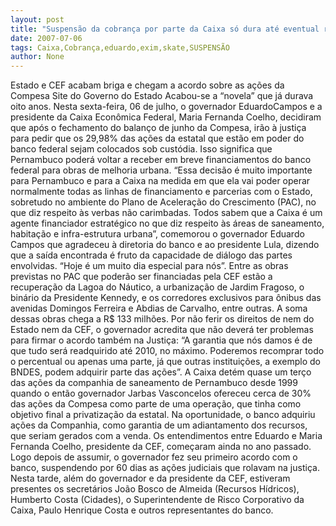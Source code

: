 ```yaml
---
layout: post
title: "Suspensão da cobrança por parte da Caixa só dura até eventual reeleição de Eduardo, em 2010"
date: 2007-07-06
tags: Caixa,Cobrança,eduardo,exim,skate,SUSPENSÃO
author: None
---
```

Estado e CEF acabam briga e chegam a acordo sobre as a&ccedil;&otilde;es da Compesa
Site do Governo do Estado
Acabou-se a &ldquo;novela&rdquo; que j&aacute; durava oito anos. Nesta sexta-feira, 06 de julho, o governador EduardoCampos e a presidente da Caixa Econ&ocirc;mica Federal, Maria Fernanda Coelho, decidiram que ap&oacute;s o fechamento do balan&ccedil;o de junho da Compesa, ir&atilde;o &agrave; justi&ccedil;a para pedir que os 29,98% das a&ccedil;&otilde;es da estatal que est&atilde;o em poder do banco federal sejam colocados sob cust&oacute;dia.
Isso significa que Pernambuco poder&aacute; voltar a receber em breve financiamentos do banco federal para obras de melhoria urbana.
&ldquo;Essa decis&atilde;o &eacute; muito importante para Pernambuco e para a Caixa na medida em que ela vai poder operar normalmente todas as linhas de financiamento e parcerias com o Estado, sobretudo no ambiente do Plano de Acelera&ccedil;&atilde;o do Crescimento (PAC), no que diz respeito &agrave;s verbas n&atilde;o carimbadas. Todos sabem que a Caixa &eacute; um agente financiador estrat&eacute;gico no que diz respeito &agrave;s &aacute;reas de saneamento, habita&ccedil;&atilde;o e infra-estrutura urbana&rdquo;, comemorou o governador Eduardo Campos que agradeceu &agrave; diretoria do banco e ao presidente Lula, dizendo que a sa&iacute;da encontrada &eacute; fruto da capacidade de di&aacute;logo das partes envolvidas.
&ldquo;Hoje &eacute; um muito dia especial para n&oacute;s&rdquo;.
Entre as obras previstas no PAC que poder&atilde;o ser financiadas pela CEF est&atilde;o a recupera&ccedil;&atilde;o da Lagoa do N&aacute;utico, a urbaniza&ccedil;&atilde;o de Jardim Fragoso, o bin&aacute;rio da Presidente Kennedy, e os corredores exclusivos para &ocirc;nibus das avenidas Domingos Ferreira e Abdias de Carvalho, entre outras. A soma dessas obras chega a R$ 133 milh&otilde;es.
Por n&atilde;o ferir os direitos de nem do Estado nem da CEF, o governador acredita que n&atilde;o dever&aacute; ter problemas para firmar o acordo tamb&eacute;m na Justi&ccedil;a: &ldquo;A garantia que n&oacute;s damos &eacute; de que tudo ser&aacute; readquirido at&eacute; 2010, no m&aacute;ximo. Poderemos recomprar todo o percentual ou apenas uma parte, j&aacute; que outras institui&ccedil;&otilde;es, a exemplo do BNDES, podem adquirir parte das a&ccedil;&otilde;es&rdquo;.
A Caixa det&eacute;m quase um ter&ccedil;o das a&ccedil;&otilde;es da companhia de saneamento de Pernambuco desde 1999 quando o ent&atilde;o governador Jarbas Vasconcelos ofereceu cerca de 30% das a&ccedil;&otilde;es da Compesa como parte de uma opera&ccedil;&atilde;o, que tinha como objetivo final a privatiza&ccedil;&atilde;o da estatal.
Na oportunidade, o banco adquiriu a&ccedil;&otilde;es da Companhia, como garantia de um adiantamento dos recursos, que seriam gerados com a venda.
Os entendimentos entre Eduardo e Maria Fernanda Coelho, presidente da CEF, come&ccedil;aram ainda no ano passado. Logo depois de assumir, o governador fez seu primeiro acordo com o banco, suspendendo por 60 dias as a&ccedil;&otilde;es judiciais que rolavam na justi&ccedil;a.
Nesta tarde, al&eacute;m do governador e da presidente da CEF, estiveram presentes os secret&aacute;rios Jo&atilde;o Bosco de Almeida (Recursos H&iacute;dricos), Humberto Costa (Cidades), o Superintendente de Risco Corporativo da Caixa, Paulo Henrique Costa e outros representantes do banco. 